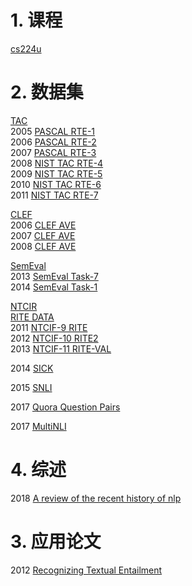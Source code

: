 # 1. 课程

[cs224u](https://web.stanford.edu/class/cs224u/)

# 2. 数据集

[TAC](https://tac.nist.gov/)<br>
2005 [PASCAL RTE-1](https://tac.nist.gov/data/RTE/index.html)<br>
2006 [PASCAL RTE-2](https://tac.nist.gov/data/RTE/index.html)<br>
2007 [PASCAL RTE-3](https://tac.nist.gov/data/RTE/index.html)<br>
2008 [NIST TAC RTE-4](https://tac.nist.gov/data/index.html)<br>
2009 [NIST TAC RTE-5](https://tac.nist.gov/data/index.html)<br>
2010 [NIST TAC RTE-6](https://tac.nist.gov/data/index.html)<br>
2011 [NIST TAC RTE-7](https://tac.nist.gov/data/index.html)<br>

[CLEF](http://clef.isti.cnr.it/)<br>
2006 [CLEF AVE](http://clef.isti.cnr.it/)<br>
2007 [CLEF AVE](http://clef.isti.cnr.it/)<br>
2008 [CLEF AVE](http://clef.isti.cnr.it/)<br>

[SemEval](https://en.wikipedia.org/wiki/SemEval)<br>
2013 [SemEval Task-7](https://www.cs.york.ac.uk/semeval-2013/task7/)<br>
2014 [SemEval Task-1](http://alt.qcri.org/semeval2014/task1/)<br>

[NTCIR](http://research.nii.ac.jp/ntcir/index-en.html)<br>
[RITE DATA](http://research.nii.ac.jp/ntcir/data/data-en.html)<br>
2011 [NTCIF-9 RITE](http://research.nii.ac.jp/ntcir/workshop/OnlineProceedings9/NTCIR/toc_ntcir.html#RITE)<br>
2012 [NTCIF-10 RITE2](http://www.cl.ecei.tohoku.ac.jp/rite2/doku.php)<br>
2013 [NTCIF-11 RITE-VAL](https://sites.google.com/site/ntcir11riteval/)<br>

2014 [SICK](http://clic.cimec.unitn.it/composes/sick.html)<br>

2015 [SNLI](https://nlp.stanford.edu/projects/snli/)<br>

2017 [Quora Question Pairs](https://www.kaggle.com/c/quora-question-pairs#description)<br>

2017 [MultiNLI](https://www.nyu.edu/projects/bowman/multinli/)

# 4. 综述
2018 [A review of the recent history of nlp](http://ruder.io/a-review-of-the-recent-history-of-nlp/index.html#2018pretrainedlanguagemodels)

# 3. 应用论文

2012 [Recognizing Textual Entailment](http://l2r.cs.uiuc.edu/~danr/Teaching/CS546-12/TeChapter.pdf)<br>